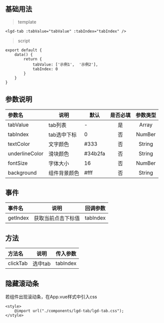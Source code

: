 ## 基础用法
> template

	<lgd-tab :tabValue="tabValue" :tabIndex="tabIndex" />

> script

	export default {
		data() {
			return {
				tabValue: ['示例1',  '示例2'],
				tabIndex: 0
			}
		}
	}

## 参数说明
| 参数名 | 说明 | 默认 | 是否必填 | 参数类型 |
|:-----|---|-----|:-----:|:-----:|
|tabValue|tab列表| - |是| Array |
|tabIndex|tab选中下标|0|否| NumBer |
|textColor|文字颜色|#333|否|String|
|underlineColor|滑块颜色|#34b2fa|否|String|
|fontSize|字体大小|16|否|NumBer|
|background|组件背景颜色|#fff|否|String|

## 事件
| 事件名 | 说明 | 回调参数 |
|:-----|-------|:-----:|
|getIndex|获取当前点击下标值|tabIndex |

## 方法
| 方法名 | 说明 | 传入参数 |
|:-----|-------|:-----:|
|clickTab|选中tab|tabIndex |

## 隐藏滚动条

若组件出现滚动条，在App.vue样式中引入css

	<style>
		@import url("./components/lgd-tab/lgd-tab.css");
	</style>